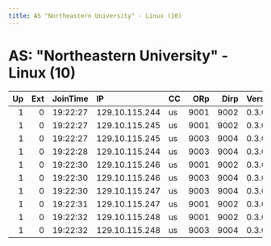 ```yaml
---
title: AS "Northeastern University" - Linux (10)
---
```


# AS: "Northeastern University" - Linux (10)

|   Up |   Ext | JoinTime   | IP             | CC   |   ORp |   Dirp | Version   | Contact             | Nickname   |   eFamMembers |
|-----:|------:|:-----------|:---------------|:-----|------:|-------:|:----------|:--------------------|:-----------|--------------:|
|    1 |     0 | 19:22:27   | 129.10.115.244 | us   |  9001 |   9002 | 0.3.0.9   | privacy@ccs.neu.edu | arg        |            80 |
|    1 |     0 | 19:22:27   | 129.10.115.245 | us   |  9001 |   9002 | 0.3.0.9   | privacy@ccs.neu.edu | arg        |            80 |
|    1 |     0 | 19:22:27   | 129.10.115.245 | us   |  9003 |   9004 | 0.3.0.9   | privacy@ccs.neu.edu | arg        |            80 |
|    1 |     0 | 19:22:28   | 129.10.115.244 | us   |  9003 |   9004 | 0.3.0.9   | privacy@ccs.neu.edu | arg        |            80 |
|    1 |     0 | 19:22:30   | 129.10.115.246 | us   |  9001 |   9002 | 0.3.0.9   | privacy@ccs.neu.edu | arg        |            80 |
|    1 |     0 | 19:22:30   | 129.10.115.246 | us   |  9003 |   9004 | 0.3.0.9   | privacy@ccs.neu.edu | arg        |            80 |
|    1 |     0 | 19:22:30   | 129.10.115.247 | us   |  9003 |   9004 | 0.3.0.9   | privacy@ccs.neu.edu | arg        |            80 |
|    1 |     0 | 19:22:31   | 129.10.115.247 | us   |  9001 |   9002 | 0.3.0.9   | privacy@ccs.neu.edu | arg        |            80 |
|    1 |     0 | 19:22:32   | 129.10.115.248 | us   |  9001 |   9002 | 0.3.0.9   | privacy@ccs.neu.edu | arg        |            80 |
|    1 |     0 | 19:22:32   | 129.10.115.248 | us   |  9003 |   9004 | 0.3.0.9   | privacy@ccs.neu.edu | arg        |            80 |
